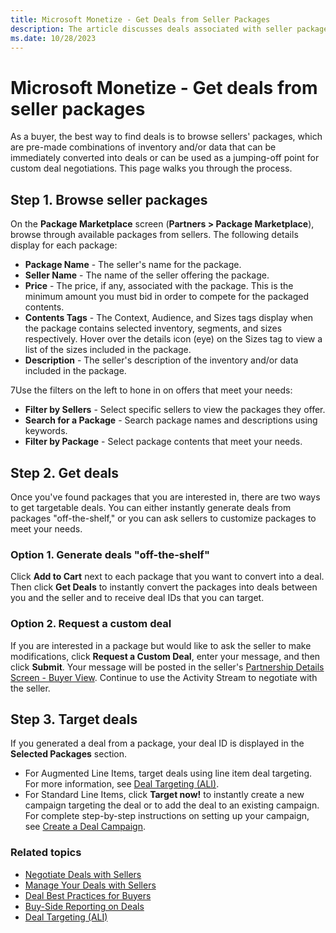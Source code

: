 ```yaml
---
title: Microsoft Monetize - Get Deals from Seller Packages
description: The article discusses deals associated with seller packages.
ms.date: 10/28/2023
---
```


# Microsoft Monetize - Get deals from seller packages

As a buyer, the best way to find deals is to browse sellers' packages, which are pre-made combinations of inventory and/or data that can be immediately converted into deals or can be used as a jumping-off point for custom deal negotiations. This page walks you through the process.

## Step 1. Browse seller packages

On the **Package Marketplace** screen (**Partners \>  Package Marketplace**), browse through available packages from sellers. The following details display for each package:

- **Package Name** - The seller's name for the package.
- **Seller Name** - The name of the seller offering the package.
- **Price** - The price, if any, associated with the package. This is the minimum amount you must bid in order to compete for the packaged contents.
- **Contents Tags** - The Context, Audience, and Sizes tags display when the package contains selected inventory, segments, and sizes respectively. Hover over the details icon  (eye) on the Sizes tag to view a list of the sizes included in the package.
- **Description** - The seller's description of the inventory and/or data included in the package.
  
7Use the filters on the left to hone in on offers that meet your needs:

- **Filter by Sellers** - Select specific sellers to view the packages they offer.
- **Search for a Package** - Search package names and descriptions using keywords.
- **Filter by Package** - Select package contents that meet your needs.

## Step 2. Get deals

Once you've found packages that you are interested in, there are two ways to get targetable deals. You can either instantly generate deals from packages "off-the-shelf," or you can ask sellers to customize packages to meet your needs.

### Option 1. Generate deals "off-the-shelf"

Click **Add to Cart** next to each package that you want to convert into a deal. Then click **Get Deals** to instantly convert the packages into deals between you and the seller and to receive deal IDs that you can target.

### Option 2. Request a custom deal

If you are interested in a package but would like to ask the seller to make modifications, click **Request a Custom Deal**, enter your message, and then click
**Submit**. Your message will be posted in the seller's [Partnership Details Screen - Buyer View](partnership-details-screen-buyer-view.md). Continue to use the Activity Stream to negotiate with the seller.

## Step 3. Target deals

If you generated a deal from a package, your deal ID is displayed in the **Selected Packages** section.

- For Augmented Line Items, target deals using line item deal targeting.  For more information, see [Deal Targeting (ALI)](deal-targeting-ali.md).
- For Standard Line Items, click **Target now!** to instantly create a new campaign targeting the deal or to add the deal to an existing campaign. For complete step-by-step
  instructions on setting up your campaign, see [Create a Deal Campaign](create-a-deal-campaign.md). 

### Related topics

- [Negotiate Deals with Sellers](negotiate-deals-with-sellers.md)
- [Manage Your Deals with Sellers](manage-your-deals-with-sellers.md)
- [Deal Best Practices for Buyers](deal-best-practices-for-buyers.md)
- [Buy-Side Reporting on Deals](buy-side-reporting-on-deals.md)
- [Deal Targeting (ALI)](deal-targeting-ali.md)
